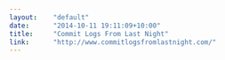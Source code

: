 ```yaml
---
layout:    "default"
date:      "2014-10-11 19:11:09+10:00"
title:     "Commit Logs From Last Night"
link:      "http://www.commitlogsfromlastnight.com/"
---
```

